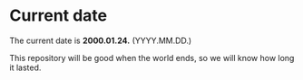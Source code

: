 # Current date

The current date is **2000.01.24.** (YYYY.MM.DD.)

This repository will be good when the world ends, so we will know how long it lasted.